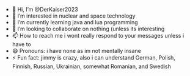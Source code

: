 - 👋 Hi, I’m @DerKaiser2023
- 👀 I’m interested in nuclear and space technology
- 🌱 I’m currently learning java and lua programming
- 💞️ I’m looking to collaborate on nothing (unless its interesting
- 📫 How to reach me i wont really respond to your messages unless i have to
- 😄 Pronouns: i have none as im not mentally insane
- ⚡ Fun fact: jimmy is crazy, also i can understand German, Polish, Finnish, Russian, Ukrainian, somewhat Romanian, and Swedish

<!---
DerKaiser2023/DerKaiser2023 is a ✨ special ✨ repository because its `README.md` (this file) appears on your GitHub profile.
You can click the Preview link to take a look at your changes.
--->
